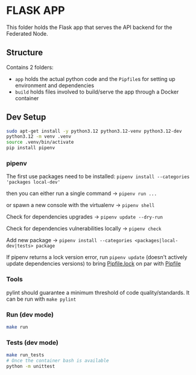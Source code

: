 # FLASK APP
This folder holds the Flask app that serves the API backend for the Federated Node.

## Structure
Contains 2 folders:
- `app` holds the actual python code and the `Pipfile`s for setting up environment and dependencies
- `build` holds files involved to build/serve the app through a Docker container

## Dev Setup
```sh
sudo apt-get install -y python3.12 python3.12-venv python3.12-dev
python3.12 -m venv .venv
source .venv/bin/activate
pip install pipenv
```

### pipenv
The first use packages need to be installed:
`pipenv install --categories 'packages local-dev'`

then you can either run a single command -> `pipenv run ...`

or spawn a new console with the virtualenv -> `pipenv shell`

Check for dependencies upgrades -> `pipenv update --dry-run`

Check for dependencies vulnerabilities locally -> `pipenv check`

Add new package -> `pipenv install --categories <packages|local-dev|tests> package`

If pipenv returns a lock version error, run `pipenv update` (doesn't actively update dependencies versions) to bring [Pipfile.lock](./Pipfile.lock) on par with [Pipfile](./Pipfile)

### Tools
pylint should guarantee a minimum threshold of code quality/standards. It can be run with `make pylint`

### Run (dev mode)
```sh
make run
```
### Tests (dev mode)
```sh
make run_tests
# Once the container bash is available
python -m unittest
```
